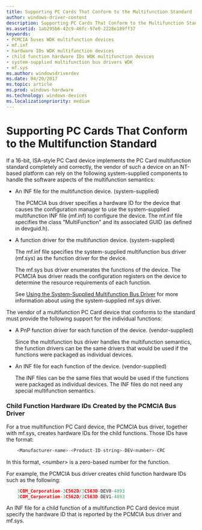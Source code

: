 ```yaml
---
title: Supporting PC Cards That Conform to the Multifunction Standard
author: windows-driver-content
description: Supporting PC Cards That Conform to the Multifunction Standard
ms.assetid: 1ab295b6-42c9-46fc-97e0-2228e189ff37
keywords:
- PCMCIA buses WDK multifunction devices
- mf.inf
- hardware IDs WDK multifunction devices
- child function hardware IDs WDK multifunction devices
- system-supplied multifunction bus drivers WDK
- mf.sys
ms.author: windowsdriverdev
ms.date: 04/20/2017
ms.topic: article
ms.prod: windows-hardware
ms.technology: windows-devices
ms.localizationpriority: medium
---
```


# Supporting PC Cards That Conform to the Multifunction Standard





If a 16-bit, ISA-style PC Card device implements the PC Card multifunction standard completely and correctly, the vendor of such a device on an NT-based platform can rely on the following system-supplied components to handle the software aspects of the multifunction semantics:

-   An INF file for the multifunction device. (system-supplied)

    The PCMCIA bus driver specifies a hardware ID for the device that causes the configuration manager to use the system-supplied multifunction INF file (mf.inf) to configure the device. The mf.inf file specifies the class "MultiFunction" and its associated GUID (as defined in devguid.h).

-   A function driver for the multifunction device. (system-supplied)

    The mf.inf file specifies the system-supplied multifunction bus driver (mf.sys) as the function driver for the device.

    The mf.sys bus driver enumerates the functions of the device. The PCMCIA bus driver reads the configuration registers on the device to determine the resource requirements of each function.

    See [Using the System-Supplied Multifunction Bus Driver](using-the-system-supplied-multifunction-bus-driver.md) for more information about using the system-supplied mf.sys driver.

The vendor of a multifunction PC Card device that conforms to the standard must provide the following support for the individual functions:

-   A PnP function driver for each function of the device. (vendor-supplied)

    Since the multifunction bus driver handles the multifunction semantics, the function drivers can be the same drivers that would be used if the functions were packaged as individual devices.

-   An INF file for each function of the device. (vendor-supplied)

    The INF files can be the same files that would be used if the functions were packaged as individual devices. The INF files do not need any special multifunction semantics.

### Child Function Hardware IDs Created by the PCMCIA Bus Driver

For a true multifunction PC Card device, the PCMCIA bus driver, together with mf.sys, creates hardware IDs for the child functions. Those IDs have the format:

```cpp
    <Manufacturer-name>-<Product-ID-string>-DEV<number>-CRC
```

In this format, &lt;*number*&gt; is a zero-based number for the function.

For example, the PCMCIA bus driver creates child function hardware IDs such as the following:

```cpp
    3COM_Corporation-3C562D/3C563D-DEV0-4893
    3COM_Corporation-3C562D/3C563D-DEV1-4893
```

An INF file for a child function of a multifunction PC Card device must specify the hardware ID that is reported by the PCMCIA bus driver and mf.sys.

 

 




